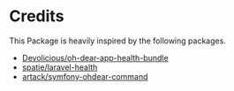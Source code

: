 # Credits

This Package is heavily inspired by the following packages.

- [Devolicious/oh-dear-app-health-bundle](https://github.com/Devolicious/oh-dear-app-health-bundle)
- [spatie/laravel-health](https://github.com/spatie/laravel-health)
- [artack/symfony-ohdear-command](https://github.com/artack/symfony-ohdear-command)
